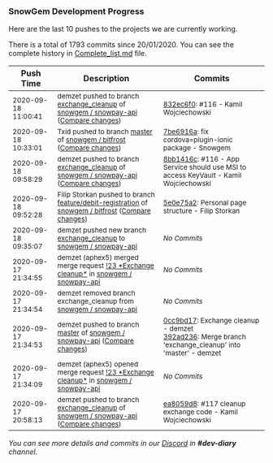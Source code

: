 
### SnowGem Development Progress

Here are the last 10 pushes to the projects we are currently working.

There is a total of 1793 commits since 20/01/2020. You can see the complete history in
 [Complete_list.md](Complete_list.md) file.

| Push Time | Description | Commits |
| --- | --- | --- |
| <sub>2020-09-18 11:00:41</sub> | <sub>demzet pushed to branch [exchange\_cleanup](https://gitlab.com/snowgem/snowpay-api/commits/exchange_cleanup) of [snowgem / snowpay\-api](https://gitlab.com/snowgem/snowpay-api) ([Compare changes](https://gitlab.com/snowgem/snowpay-api/compare/8bb1416ca34065ad1d10fe4f95b899fb710f1471...832ec6f08cd8c01ad5cdb23426ef26d68bdfc930))</sub> | <sub>[832ec6f0](https://gitlab.com/snowgem/snowpay-api/-/commit/832ec6f08cd8c01ad5cdb23426ef26d68bdfc930): #116 - Kamil Wojciechowski</sub> |
| <sub>2020-09-18 10:33:01</sub> | <sub>Txid pushed to branch [master](https://gitlab.com/snowgem/bitfrost/commits/master) of [snowgem / bitfrost](https://gitlab.com/snowgem/bitfrost) ([Compare changes](https://gitlab.com/snowgem/bitfrost/compare/7fdebcebe29dd3b86feaaa114a67a117cc6d9de4...7be6916ac9013343ead496c8c440936bac5022c9))</sub> | <sub>[7be6916a](https://gitlab.com/snowgem/bitfrost/-/commit/7be6916ac9013343ead496c8c440936bac5022c9): fix cordova=plugin-ionic package - Snowgem</sub> |
| <sub>2020-09-18 09:58:29</sub> | <sub>demzet pushed to branch [exchange\_cleanup](https://gitlab.com/snowgem/snowpay-api/commits/exchange_cleanup) of [snowgem / snowpay\-api](https://gitlab.com/snowgem/snowpay-api) ([Compare changes](https://gitlab.com/snowgem/snowpay-api/compare/b307408acb48e996df38626b6c638fd886fac94a...8bb1416ca34065ad1d10fe4f95b899fb710f1471))</sub> | <sub>[8bb1416c](https://gitlab.com/snowgem/snowpay-api/-/commit/8bb1416ca34065ad1d10fe4f95b899fb710f1471): #116 - App Service should use MSI to access KeyVault - Kamil Wojciechowski</sub> |
| <sub>2020-09-18 09:52:28</sub> | <sub>Filip Storkan pushed to branch [feature/debit\-registration](https://gitlab.com/snowgem/bitfrost/commits/feature/debit-registration) of [snowgem / bitfrost](https://gitlab.com/snowgem/bitfrost) ([Compare changes](https://gitlab.com/snowgem/bitfrost/compare/44887e1a6ac40ae4737d2f205701e774528414c9...5e0e75a2bd20b0186a6821529199a01b33a1f046))</sub> | <sub>[5e0e75a2](https://gitlab.com/snowgem/bitfrost/-/commit/5e0e75a2bd20b0186a6821529199a01b33a1f046): Personal page structure - Filip Storkan</sub> |
| <sub>2020-09-18 09:35:07</sub> | <sub>demzet pushed new branch [exchange\_cleanup](https://gitlab.com/snowgem/snowpay-api/commits/exchange_cleanup) to [snowgem / snowpay\-api](https://gitlab.com/snowgem/snowpay-api)</sub> | <sub>_No Commits_</sub> |
| <sub>2020-09-17 21:34:55</sub> | <sub>demzet (aphex5) merged merge request [\!23 \*Exchange cleanup\*](https://gitlab.com/snowgem/snowpay-api/-/merge_requests/23) in [snowgem / snowpay\-api](https://gitlab.com/snowgem/snowpay-api)</sub> | <sub>_No Commits_</sub> |
| <sub>2020-09-17 21:34:54</sub> | <sub>demzet removed branch exchange_cleanup from [snowgem / snowpay\-api](https://gitlab.com/snowgem/snowpay-api)</sub> | <sub>_No Commits_</sub> |
| <sub>2020-09-17 21:34:53</sub> | <sub>demzet pushed to branch [master](https://gitlab.com/snowgem/snowpay-api/commits/master) of [snowgem / snowpay\-api](https://gitlab.com/snowgem/snowpay-api) ([Compare changes](https://gitlab.com/snowgem/snowpay-api/compare/dbee557f80d44b6371f29b7c79e6895440304e51...392ad2367de016946f875c8c21ef3a5490419c4b))</sub> | <sub>[0cc9bd17](https://gitlab.com/snowgem/snowpay-api/-/commit/0cc9bd177c0e0e969735fcff098fa77aaf05fe2a): Exchange cleanup - demzet<br>[392ad236](https://gitlab.com/snowgem/snowpay-api/-/commit/392ad2367de016946f875c8c21ef3a5490419c4b): Merge branch 'exchange_cleanup' into 'master' - demzet</sub> |
| <sub>2020-09-17 21:34:09</sub> | <sub>demzet (aphex5) opened merge request [\!23 \*Exchange cleanup\*](https://gitlab.com/snowgem/snowpay-api/-/merge_requests/23) in [snowgem / snowpay\-api](https://gitlab.com/snowgem/snowpay-api)</sub> | <sub>_No Commits_</sub> |
| <sub>2020-09-17 20:58:13</sub> | <sub>demzet pushed to branch [exchange\_cleanup](https://gitlab.com/snowgem/snowpay-api/commits/exchange_cleanup) of [snowgem / snowpay\-api](https://gitlab.com/snowgem/snowpay-api) ([Compare changes](https://gitlab.com/snowgem/snowpay-api/compare/1a4a31ab832d0892e901fcab179305fad1c61210...ea8059d83baf1233285148f510b4139034698bf9))</sub> | <sub>[ea8059d8](https://gitlab.com/snowgem/snowpay-api/-/commit/ea8059d83baf1233285148f510b4139034698bf9): #117 cleanup exchange code - Kamil Wojciechowski</sub> |

_You can see more details and commits in our [Discord](https://discord.gg/zumGnbg) in **#dev-diary** channel._
